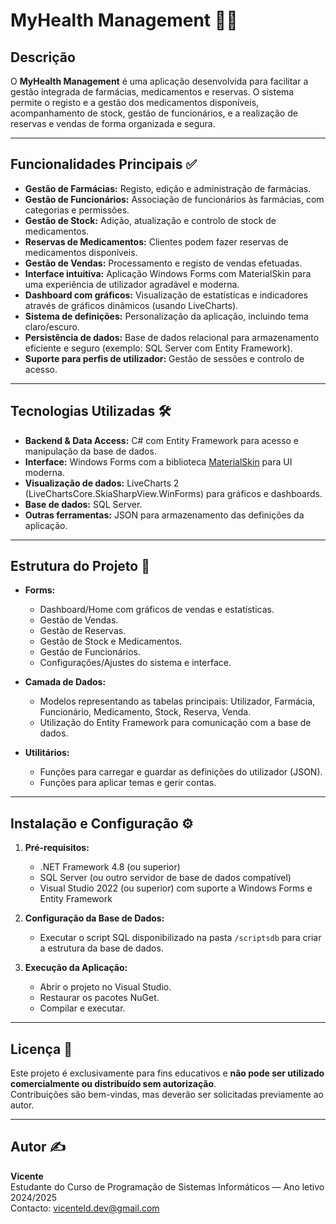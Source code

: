 # MyHealth Management 🏥💊

## Descrição

O **MyHealth Management** é uma aplicação desenvolvida para facilitar a gestão integrada de farmácias, medicamentos e reservas. O sistema permite o registo e a gestão dos medicamentos disponíveis, acompanhamento de stock, gestão de funcionários, e a realização de reservas e vendas de forma organizada e segura.

---

## Funcionalidades Principais ✅

- **Gestão de Farmácias:** Registo, edição e administração de farmácias.
- **Gestão de Funcionários:** Associação de funcionários às farmácias, com categorias e permissões.
- **Gestão de Stock:** Adição, atualização e controlo de stock de medicamentos.
- **Reservas de Medicamentos:** Clientes podem fazer reservas de medicamentos disponíveis.
- **Gestão de Vendas:** Processamento e registo de vendas efetuadas.
- **Interface intuitiva:** Aplicação Windows Forms com MaterialSkin para uma experiência de utilizador agradável e moderna.
- **Dashboard com gráficos:** Visualização de estatísticas e indicadores através de gráficos dinâmicos (usando LiveCharts).
- **Sistema de definições:** Personalização da aplicação, incluindo tema claro/escuro.
- **Persistência de dados:** Base de dados relacional para armazenamento eficiente e seguro (exemplo: SQL Server com Entity Framework).
- **Suporte para perfis de utilizador:** Gestão de sessões e controlo de acesso.

---

## Tecnologias Utilizadas 🛠️

- **Backend & Data Access:** C# com Entity Framework para acesso e manipulação da base de dados.
- **Interface:** Windows Forms com a biblioteca [MaterialSkin](https://github.com/IgnaceMaes/MaterialSkin) para UI moderna.
- **Visualização de dados:** LiveCharts 2 (LiveChartsCore.SkiaSharpView.WinForms) para gráficos e dashboards.
- **Base de dados:** SQL Server.
- **Outras ferramentas:** JSON para armazenamento das definições da aplicação.

---

## Estrutura do Projeto 📁

- **Forms:**
  - Dashboard/Home com gráficos de vendas e estatísticas.
  - Gestão de Vendas.
  - Gestão de Reservas.
  - Gestão de Stock e Medicamentos.
  - Gestão de Funcionários.
  - Configurações/Ajustes do sistema e interface.
  
- **Camada de Dados:**
  - Modelos representando as tabelas principais: Utilizador, Farmácia, Funcionário, Medicamento, Stock, Reserva, Venda.
  - Utilização do Entity Framework para comunicação com a base de dados.

- **Utilitários:**
  - Funções para carregar e guardar as definições do utilizador (JSON).
  - Funções para aplicar temas e gerir contas.

---

## Instalação e Configuração ⚙️

1. **Pré-requisitos:**
   - .NET Framework 4.8 (ou superior)
   - SQL Server (ou outro servidor de base de dados compatível)
   - Visual Studio 2022 (ou superior) com suporte a Windows Forms e Entity Framework

2. **Configuração da Base de Dados:**
   - Executar o script SQL disponibilizado na pasta `/scriptsdb` para criar a estrutura da base de dados.

3. **Execução da Aplicação:**
   - Abrir o projeto no Visual Studio.
   - Restaurar os pacotes NuGet.
   - Compilar e executar.

---

## Licença 🚫

Este projeto é exclusivamente para fins educativos e **não pode ser utilizado comercialmente ou distribuído sem autorização**.  
Contribuições são bem-vindas, mas deverão ser solicitadas previamente ao autor.

---

## Autor ✍️

**Vicente**  
Estudante do Curso de Programação de Sistemas Informáticos — Ano letivo 2024/2025  
Contacto: vicenteld.dev@gmail.com
